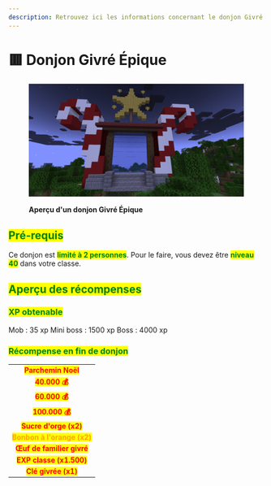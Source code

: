 ```yaml
---
description: Retrouvez ici les informations concernant le donjon Givré Épique
---
```


# 🟥 Donjon Givré Épique

<figure><img src="../../.gitbook/assets/Les_Donjons/Portail_Givre40.png" alt=""><figcaption><p><strong>Aperçu d'un donjon Givré Épique</strong></p></figcaption></figure>

## <mark style="color:green;"> Pré-requis </mark>

Ce donjon est <mark style="color:green;">**limité à 2 personnes**</mark>. Pour le faire, vous devez être <mark style="color:green;">**niveau 40**</mark> dans votre classe.

## <mark style="color:green;">Aperçu des récompenses</mark>

### <mark style="color:green;">XP obtenable</mark>

Mob : 35 xp 
Mini boss : 1500 xp
Boss : 4000 xp 

### <mark style="color:green;">Récompense en fin de donjon</mark>

|                                                                            |
|:--------------------------------------------------------------------------:|
| <mark style="color:red;"><strong>Parchemin Noël</strong></mark>            |
| <mark style="color:red;"><strong>40.000 💰</strong></mark>                 |
| <mark style="color:red;"><strong>60.000 💰</strong></mark>                 |
| <mark style="color:red;"><strong>100.000 💰</strong></mark>                |
| <mark style="color:red;"><strong>Sucre d'orge (x2)</strong></mark>         |
| <mark style="color:orange;"><strong>Bonbon à l'orange (x2)</strong></mark> |
| <mark style="color:red;"><strong>Œuf de familier givré</strong></mark>     |
| <mark style="color:red;"><strong>EXP classe (x1.500)</strong></mark>       |
| <mark style="color:red;"><strong>Clé givrée (x1)</strong></mark>           |
